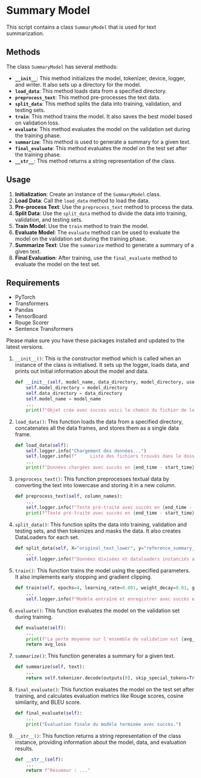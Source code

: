 # Summary Model

This script contains a class `SummaryModel` that is used for text summarization.

## Methods

The class `SummaryModel` has several methods:

- **`__init__`**: This method initializes the model, tokenizer, device, logger, and writer. It also sets up a directory for the model.
- **`load_data`**: This method loads data from a specified directory.
- **`preprocess_text`**: This method pre-processes the text data.
- **`split_data`**: This method splits the data into training, validation, and testing sets.
- **`train`**: This method trains the model. It also saves the best model based on validation loss.
- **`evaluate`**: This method evaluates the model on the validation set during the training phase.
- **`summarize`**: This method is used to generate a summary for a given text.
- **`final_evaluate`**: This method evaluates the model on the test set after the training phase.
- **`__str__`**: This method returns a string representation of the class.

## Usage

1. **Initialization**: Create an instance of the `SummaryModel` class.
2. **Load Data**: Call the `load_data` method to load the data.
3. **Pre-process Text**: Use the `preprocess_text` method to process the data.
4. **Split Data**: Use the `split_data` method to divide the data into training, validation, and testing sets.
5. **Train Model**: Use the `train` method to train the model.
6. **Evaluate Model**: The `evaluate` method can be used to evaluate the model on the validation set during the training phase.
7. **Summarize Text**: Use the `summarize` method to generate a summary of a given text.
8. **Final Evaluation**: After training, use the `final_evaluate` method to evaluate the model on the test set.

## Requirements

- PyTorch
- Transformers
- Pandas
- TensorBoard
- Rouge Scorer
- Sentence Transformers

Please make sure you have these packages installed and updated to the latest versions.

1. `__init__()`: This is the constructor method which is called when an instance of the class is initialised. It sets up the logger, loads data, and prints out initial information about the model and data.
    
    ```python
    def __init__(self, model_name, data_directory, model_directory, use_amp=False):
        self.model_directory = model_directory
        self.data_directory = data_directory
        self.model_name = model_name
        ...
        print(f"Objet crée avec succes voici le chemin du fichier de log de Tensor Board : {os.path.join(self.model_directory,'log_tensor_board')}")
    
    ```
    
2. `load_data()`: This function loads the data from a specified directory, concatenates all the data frames, and stores them as a single data frame.
    
    ```python
    def load_data(self):
        self.logger.info("Chargement des données...")
        self.logger.info(f"     Liste des fichiers trouvés dans le dossier de data au chemin specifié:")
        ...
        print(f"Données chargées avec succès en {end_time - start_time} secondes.\\n")
    
    ```
    
3. `preprocess_text()`: This function preprocesses textual data by converting the text into lowercase and storing it in a new column.
    
    ```python
    def preprocess_text(self, column_names):
        ...
        self.logger.info(f"Texte pré-traité avec succès en {end_time - start_time} secondes.")
        print(f"Texte pré-traité avec succès en {end_time - start_time} secondes.")
    
    ```
    
4. `split_data()`: This function splits the data into training, validation and testing sets, and then tokenizes and masks the data. It also creates DataLoaders for each set.
    
    ```python
    def split_data(self, X="original_text_lower", y="reference_summary_lower", train_size=0.6, val_size=0.2, batch_size=32):
        ...
        self.logger.info(f"Données divisées et dataloaders instanciés avec succès en {time.time() - start_time} secondes. \\n")
    
    ```
    
5. `train()`: This function trains the model using the specified parameters. It also implements early stopping and gradient clipping.
    
    ```python
    def train(self, epochs=4, learning_rate=0.001, weight_decay=0.01, grad_clip=None, early_stopping_patience=None, log_interval=10, validation_interval=100):
        ...
        self.logger.info(f"Modèle entraîné et enregistrer avec succès en {time.time() - start_time} \\n")
    
    ```
    
6. `evaluate()`: This function evaluates the model on the validation set during training.
    
    ```python
    def evaluate(self):
        ...
        print(f"La perte moyenne sur l'ensemble de validation est {avg_loss}")
        return avg_loss
    
    ```
    
7. `summarize()`: This function generates a summary for a given text.
    
    ```python
    def summarize(self, text):
        ...
        return self.tokenizer.decode(outputs[0], skip_special_tokens=True)
    
    ```
    
8. `final_evaluate()`: This function evaluates the model on the test set after training, and calculates evaluation metrics like Rouge scores, cosine similarity, and BLEU score.
    
    ```python
    def final_evaluate(self):
        ...
        print("Évaluation finale du modèle terminée avec succès.")
    
    ```
    
9. `__str__()`: This function returns a string representation of the class instance, providing information about the model, data, and evaluation results.
    
    ```python
    def __str__(self):
        ...
        return f"Résumeur : ..."
    
    ```

